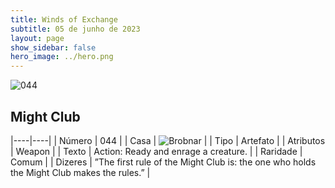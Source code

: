 ```yaml
---
title: Winds of Exchange
subtitle: 05 de junho de 2023
layout: page
show_sidebar: false
hero_image: ../hero.png
---
```


![044](https://mastervault-storage-prod.s3.amazonaws.com/media/card_front/en/600_044_eb41e0054191_en.png)


## Might Club

|----|----|
| Número | 044 |
| Casa | ![Brobnar](https://archonarcana.com/images/thumb/e/e0/Brobnar.png/22px-Brobnar.png "Brobnar") |
| Tipo | Artefato |
| Atributos | Weapon |
| Texto | Action: Ready and enrage a creature.  |
| Raridade | Comum |
| Dizeres | ”The first rule of the Might Club is: the one who holds the Might Club makes the rules.” |
